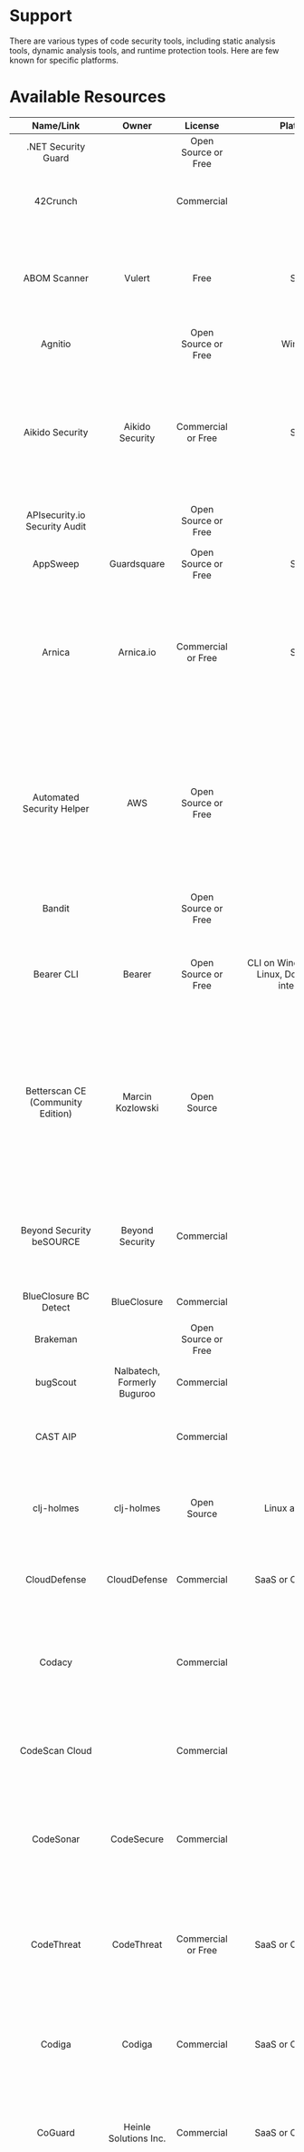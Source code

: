 # Support
There are various types of code security tools, including static analysis tools, dynamic analysis tools, and runtime protection tools. Here are few known for specific platforms.

# Available Resources

|                            Name/Link                           |            Owner            |       License       |                                           Platforms                                           |                                                                                                                                                                                                                                                                                                                           Note                                                                                                                                                                                                                                                                                                                          |
|:--------------------------------------------------------------:|:---------------------------:|:-------------------:|:---------------------------------------------------------------------------------------------:|:-------------------------------------------------------------------------------------------------------------------------------------------------------------------------------------------------------------------------------------------------------------------------------------------------------------------------------------------------------------------------------------------------------------------------------------------------------------------------------------------------------------------------------------------------------------------------------------------------------------------------------------------------------:|
| .NET Security Guard                                            |                             | Open Source or Free |                                                                                               | .NET, C\#, VB.net                                                                                                                                                                                                                                                                                                                                                                                                                                                                                                                                                                                                                                       |
| 42Crunch                                                       |                             | Commercial          |                                                                                               | REST API security platform that includes Security Audit (SAST), dynamic conformance scan, runtime                 protection, and monitoring.                                                                                                                                                                                                                                                                                                                                                                                                                                                                                                           |
| ABOM Scanner                                                   | Vulert                      | Free                | SaaS                                                                                          | ABOM is an online SCA ( software composition analysis ) tool that scans your application for open-source                 vulnerabilities using only a manifest file. Covering PHP, JavaScript, Rust, Python, and other top                 languages.                                                                                                                                                                                                                                                                                                                                                                                                   |
| Agnitio                                                        |                             | Open Source or Free | Windows                                                                                       | ASP, ASP.NET, C\#, Java, Javascript, Perl, PHP, Python, Ruby, VB.NET, XML                                                                                                                                                                                                                                                                                                                                                                                                                                                                                                                                                                               |
| Aikido Security                                                | Aikido Security             | Commercial or Free  | SaaS                                                                                          | Aikido Security is a developer-friendly software security platform. It scans your code, containers &                 cloud in 9 different ways, showing you which security issues and vulnerabilities are actually important                 to solve. We speed up triaging massively by cutting out the false-positives, and making things                 human-readable.                                                                                                                                                                                                                                                                             |
| APIsecurity.io Security Audit                                  |                             | Open Source or Free |                                                                                               | online tool for OpenAPI / Swagger file static security analysis                                                                                                                                                                                                                                                                                                                                                                                                                                                                                                                                                                                         |
| AppSweep                                                       | Guardsquare                 | Open Source or Free | SaaS                                                                                          | Mobile application security testing tool for compiled Android apps with support of CI/CD integration                                                                                                                                                                                                                                                                                                                                                                                                                                                                                                                                                    |
| Arnica                                                         | Arnica.io                   | Commercial or Free  | SaaS                                                                                          | Arnica is an end to end security solution that includes SAST, SCA, IaC, Licensing, Reputation, Hardcoded                 Secrets Mitigation, Permissions and more. Arnica's pipelineless approach empowers developers through                 automated mitigations and real time feedback.                                                                                                                                                                                                                                                                                                                                                             |
| Automated Security Helper                                      | AWS                         | Open Source or Free |                                                                                               | ASH is a one stop shop for security scanners, and does not require any installation. It will identify                 the different frameworks, and download the relevant, up to date tools. ASH is running on isolated Docker                 containers, keeping the user environment clean, with a single aggregated report. The following                 frameworks are supported: Git, Python, Javascript, Cloudformation, Terraform and Jupyter.                                                                                                                                                                                                 |
| Bandit                                                         |                             | Open Source or Free |                                                                                               | Bandit is a comprehensive source vulnerability scanner for Python                                                                                                                                                                                                                                                                                                                                                                                                                                                                                                                                                                                       |
| Bearer CLI                                                     | Bearer                      | Open Source or Free | CLI on Windows, MacOS, Linux, Docker, CI/CD integration                                       | Static Application Security Testing (SAST) to discover, filter and prioritize security and privacy risks                 using sensitive data flow analysis. Currently supports Java, Ruby, JavaScript and TypeScript.                                                                                                                                                                                                                                                                                                                                                                                                                                  |
| Betterscan CE (Community Edition)                              | Marcin Kozlowski            | Open Source         |                                                                                               | Code Scanning/SAST/Static Analysis/Linting using many tools/Scanners with One Report. Currently                 supports: PHP, Java, Scala, Python, Ruby, Javascript, GO, Secret Scanning, Dependency Confusion, Trojan                 Source, Open Source and Proprietary Checks (total ca. 1000 checks). Supports also Differential analysis.                 Goal is to have one report using many tools/scanners                                                                                                                                                                                                                                   |
| Beyond Security beSOURCE                                       | Beyond Security             | Commercial          |                                                                                               | Static application security testing (SAST) used to be divorced from Code quality reviews, resulting in                 limited impact and value. beSOURCE addresses the code security quality of applications and thus                 integrates SecOps into DevOps.                                                                                                                                                                                                                                                                                                                                                                                   |
| BlueClosure BC Detect                                          | BlueClosure                 | Commercial          |                                                                                               | Analyzes client-side JavaScript.                                                                                                                                                                                                                                                                                                                                                                                                                                                                                                                                                                                                                        |
| Brakeman                                                       |                             | Open Source or Free |                                                                                               | Brakeman is an open source vulnerability scanner specifically designed for Ruby on Rails applications                                                                                                                                                                                                                                                                                                                                                                                                                                                                                                                                                   |
| bugScout                                                       | Nalbatech, Formerly Buguroo | Commercial          |                                                                                               |                                                                                                                                                                                                                                                                                                                                                                                                                                                                                                                                                                                                                                                         |
| CAST AIP                                                       |                             | Commercial          |                                                                                               | Performs static and architectural analysis to identify numerous types of security issues. Supports over                 30 languages. [AIP's security specific coverage is                 here](https://www.castsoftware.com/solutions/application-security/cwe#SupportedSecurityStandards).                                                                                                                                                                                                                                                                                                                                                           |
| clj-holmes                                                     | clj-holmes                  | Open Source         | Linux and MacOs                                                                               | A CLI SAST (Static application security testing) tool which was built with the intent of finding                 vulnerable Clojure code via rules that use a simple pattern language.                                                                                                                                                                                                                                                                                                                                                                                                                                                                  |
| CloudDefense                                                   | CloudDefense                | Commercial          | SaaS or On-Premises                                                                           | CloudDefense provides holistic threat intelligence across all attack surfaces - Containers, Kubernetes,                 Code, Open Source Libraries, APIs and more...                                                                                                                                                                                                                                                                                                                                                                                                                                                                                   |
| Codacy                                                         |                             | Commercial          |                                                                                               | Offers security patterns for languages such as Python, Ruby, Scala, Java, JavaScript and more.                 Integrates with tools such as Brakeman, Bandit, FindBugs, and others. (free for open source projects)                                                                                                                                                                                                                                                                                                                                                                                                                                    |
| CodeScan Cloud                                                 |                             | Commercial          |                                                                                               | A Salesforce focused, SaaS code quality tool leveraging SonarQube's OWASP security hotspots to give                 security visibility on Apex, Visualforce, and Lightning proprietary languages.                                                                                                                                                                                                                                                                                                                                                                                                                                                      |
| CodeSonar                                                      | CodeSecure                  | Commercial          |                                                                                               | CodeSonar is a static code analysis solution that helps you find and understand quality and security                 defects in your source code or binaries. It supports C/C++, Java, C#, Kotlin, Python, Go, Rust,                 JavaScript, and TypScript.                                                                                                                                                                                                                                                                                                                                                                                         |
| CodeThreat                                                     | CodeThreat                  | Commercial or Free  | SaaS or On-Premises                                                                           | Developer-friendly SAST and SCA solutions, Integration with CI/CD pipelines complements a robust                 DevSecOps strategy, and AI-powered features provide actionable insights with code fix suggestions and                 potential attack scenarios, helping developers remediate identified issues promptly.                                                                                                                                                                                                                                                                                                                             |
| Codiga                                                         | Codiga                      | Commercial          | SaaS or On-Premises                                                                           | Codiga scans your code and find security, safety, design, performance and maintainability issues in your                 code at each push or pull request. It integrates with GitHub, GitLab and Bitbucket.                                                                                                                                                                                                                                                                                                                                                                                                                                            |
| CoGuard                                                        | Heinle Solutions Inc.       | Commercial          | SaaS or On-Premises                                                                           | A SAST tool for infrastructure configuration analysis. Support for common web servers, databases,                 streaming services, authentication services, container orchestration and Infrastructure-as-Code tools.                                                                                                                                                                                                                                                                                                                                                                                                                                |
| Contrast                     Assess                            |                             | Commercial          |                                                                                               | Contrast performs code security without actually doing static analysis. Contrast does Interactive                 Application Security Testing (IAST), correlating runtime code & data analysis. It provides code                 level results without actually relying on static analysis.                                                                                                                                                                                                                                                                                                                                                            |
| Coverity                     Static Analysis                   | Synopsys                    | Commercial          |                                                                                               | Apex, C/C++, C#, CUDA, Java#, JavaScript, PHP, Python, .NET Core, ASP.NET, Objective-C, Go, JSP, Ruby,                 Swift, Fortran, Scala, VB.NET, iOS, Android, TypeScript, Kotlin                                                                                                                                                                                                                                                                                                                                                                                                                                                                  |
| CxSAST                                                         | Checkmarx                   | Commercial          | Saas, or on-premises. Windows and Linux with CI/CD and IDE plugin integration                 | Run full or incremental source code security scans. Supported languages include Javascript, Java, Apex,                 PHP, Python, Swift, Scala, Perl, Groovy, Ruby, C++, C#.NET, PL/SQL, VB.NET, ASP.NET, HTML 5, Windows                 Mobile, Go, and Kotlin.                                                                                                                                                                                                                                                                                                                                                                                    |
| Cycode \| Complete ASPM                                        |                             | Commercial          | SaaS, On-Premises, IDE Plugin                                                                 | Cycode is a complete ASPM that also has its own native scanners tools from code to cloud, including                 native SAST and native SCA scanners.                                                                                                                                                                                                                                                                                                                                                                                                                                                                                                |
| Dawnscanner                                                    |                             | Open Source or Free |                                                                                               | Dawnscanner is an open source security source code analyzer for Ruby, supporting major MVC frameworks                 like Ruby on Rails, Padrino, and Sinatra. It also works on non-web applications written in Ruby.                                                                                                                                                                                                                                                                                                                                                                                                                                  |
| DeepSource                                                     | DeepSource Corp.            | Commercial          | SaaS or On-Premises                                                                           | DeepSource helps companies ship clean and secure code with powerful static analysis, OWASP Top 10                 compliance, and Autofix. Supports all major programming languages.                                                                                                                                                                                                                                                                                                                                                                                                                                                                    |
| DerScanner                                                     | DerScanner Ltd.             | Commercial          |                                                                                               | Capable of identifying vulnerabilities and backdoors (undocumented features) in over 30 programming                 languages by analyzing source code or executables, without requiring debug info.                                                                                                                                                                                                                                                                                                                                                                                                                                                    |
| Enlightn                                                       | Enlightn Software           | Open Source         |                                                                                               | Enlightn is a vulnerability scanner specifically designed for Laravel PHP applications that combines                 SAST, DAST, IAST and configuration analysis techniques to detect vulnerabilities.                                                                                                                                                                                                                                                                                                                                                                                                                                                  |
| Find Security Bugs                                             |                             | Open Source or Free |                                                                                               | Java, Scala, Groovy                                                                                                                                                                                                                                                                                                                                                                                                                                                                                                                                                                                                                                     |
| FindBugs                                                       |                             | Open Source or Free |                                                                                               | Find bugs (including a few security flaws) in Java programs [Legacy - NOT Maintained - Use SpotBugs (see                 other entry) instead]                                                                                                                                                                                                                                                                                                                                                                                                                                                                                                          |
| FindSecBugs                                                    |                             | Open Source or Free |                                                                                               | A security specific plugin for SpotBugs that significantly improves SpotBugs's ability to find security                 vulnerabilities in Java programs. Works with the old FindBugs too.                                                                                                                                                                                                                                                                                                                                                                                                                                                              |
| Flawfinder                                                     |                             | Open Source or Free |                                                                                               | Scans C and C++.                                                                                                                                                                                                                                                                                                                                                                                                                                                                                                                                                                                                                                        |
| Fluid Attack's Scanner                                         | Fluid Attacks               | Open Source         |                                                                                               | SAST, DAST and SCA vulnerability detection tool with perfect OWASP Benchmark score.                                                                                                                                                                                                                                                                                                                                                                                                                                                                                                                                                                     |
| Fortify                                                        | Micro Focus                 | Commercial          | Windows, Linux, and MacOSX                                                                    | Free trial scan available. Supported languages include: ABAP/BSP, ActionScript/MXML (Flex), APEX,                 ASP.NET, VB.NET, C\# (.NET), C/C++, Classic ASP (w/VBScript), COBOL, ColdFusion CFML, Go, HTML, Java                 (including Android), JavaScript/AJAX, JSP, Kotlin, Objective-C, PHP, PL/SQL, Python, Typescript, T-SQL,                 Ruby, Scala, Swift, Visual Basic (VB.NET), Visual Basic 6, VBScript, XML                                                                                                                                                                                                                 |
| GitGuardian — Automated Secrets Detection                      |                             | Commercial          | SaaS or On-Premises                                                                           | Secure your software development with automated secrets detection & remediation for private or                 public source code.                                                                                                                                                                                                                                                                                                                                                                                                                                                                                                                      |
| GitHub Advanced Security                                       | GitHub                      | Open Source or Free | SaaS or On-Premises                                                                           | GitHub Advanced Security uses CodeQL for Static Code Analysis, and GitHub Secret Scanning for                 identifying tokens. GitHub code scanning can import SARIF from any other SAST tool                                                                                                                                                                                                                                                                                                                                                                                                                                                        |
| GitLab                                                         | GitLab                      | Commercial          | SaaS, Linux, Windows                                                                          |                                                                                                                                                                                                                                                                                                                                                                                                                                                                                                                                                                                                                                                         |
| GolangCI-Lint                                                  |                             | Open Source or Free |                                                                                               | A Go Linters aggregator - One of the Linters is [gosec (Go                 Security)](https://github.com/securego/gosec), which is off by default but can easily be enabled.                                                                                                                                                                                                                                                                                                                                                                                                                                                                            |
| Google                     CodeSearchDiggity                   |                             | Open Source or Free |                                                                                               | Uses Google Code Search to identify vulnerabilities in open source code projects hosted by Google Code,                 MS CodePlex, SourceForge, Github, and more. The tool comes with over 130 default searches that identify                 SQL injection, cross-site scripting (XSS), insecure remote and local file includes, hard-coded                 passwords, and much more. *Essentially, Google CodeSearchDiggity provides a source code security                 analysis of nearly every single open source code project in existence – simultaneously.*                                                                                |
| Graudit                                                        |                             | Open Source or Free | Linux                                                                                         | Scans multiple languages for various security flaws. Basically security enhanced code Grep.                                                                                                                                                                                                                                                                                                                                                                                                                                                                                                                                                             |
| HCL AppScan CodeSweep - GitHub Action                          | HCL Software                | Open Source or Free |                                                                                               | Scan the new code on a push/pull request using a GitHub action. Findings are highlighted in the `Files                 Changed` view and details about the issue and mitigation steps can be found in the `Actions` page.                 Unrestricted usage allowed with a free trial account. The tool currently supports Python, Ruby, JS (Vue,                 React, Node, Angular, JQuery, etc), PHP, Perl, COBOL, APEX & a few more.                                                                                                                                                                                                             |
| HCL AppScan CodeSweep - IDE                                    | HCL Software                | Open Source or Free |                                                                                               | This is the first Community edition version of AppScan. It is delivered as a VS Code                 [https://hclsw.co/codesweep] and JetBrains [https://hclsw.co/codesweep-jetbrains] (IntelliJ IDEA, CLion,                 GoLand, PhpStorm, PyCharm , Rider, RubyMine, WebStorm) plugin and scans files upon saving them. The                 results show the location of a finding, type and remediation advice. The tool currently supports Java,                 .Net, Go, Python, Ruby, JS (Node, Angular, JQuery, etc) , PHP, Perl, COBOL, APEX & a few more.                 Auto-fix for some of the issues is available with a free trial. |
| HCL AppScan on Cloud                                           | HCL Software                | Open Source or Free |                                                                                               | Apex, ASP, C, C++, COBOL, ColdFusion, Go, Java, JavaScript(Client-side JavaScript, Kotlin, NodeJS, and                 AngularJS), .NET (C#, ASP.NET, VB.NET), .NET Core, Perl, PHP, PL/SQL, Python, Ruby, T-SQL, Swift, Visual                 Basic 6                                                                                                                                                                                                                                                                                                                                                                                                 |
| HCL AppScan Source                                             | HCL Software                | Commercial          |                                                                                               | Android, Apex, ASP, C, C++, COBOL, ColdFusion, Go, Java, JavaScript(Client-side JavaScript, NodeJS, and                 AngularJS), .NET (C#, ASP.NET, VB.NET), .NET Core, Perl, PHP, PL/SQL, Python, Ruby, T-SQL, Visual Basic                 6                                                                                                                                                                                                                                                                                                                                                                                                       |
| Hdiv Detection                                                 | Hdiv Security               | Commercial          |                                                                                               | Hdiv performs code security without actually doing static analysis. Hdiv does Interactive Application                 Security Testing (IAST), correlating runtime code & data analysis. It provides code-level results                 without actually relying on static analysis.                                                                                                                                                                                                                                                                                                                                                                    |
| Horusec                                                        |                             | Open Source or Free |                                                                                               | C#, Java, Kotlin, Python, Ruby, Golang, Terraform, Javascript, Typescript, Kubernetes, PHP, C, HTML,                 JSON, Dart, Elixir, Shell, Nginx, Swift                                                                                                                                                                                                                                                                                                                                                                                                                                                                                            |
| HuskyCI                                                        |                             | Open Source or Free |                                                                                               | HuskyCI is an open-source tool that orchestrates security tests inside CI pipelines of multiple projects                 and centralizes all results into a database for further analysis and metrics. HuskyCI can perform static                 security analysis in Python (Bandit and Safety), Ruby (Brakeman), JavaScript (Npm Audit and Yarn Audit),                 Golang (Gosec), and Java(SpotBugs plus Find Sec Bugs)                                                                                                                                                                                                                        |
| Insider CLI                                                    | InsiderSec                  | Open Source or Free |                                                                                               | A open source Static Application Security Testing tool (SAST) written in GoLang for Java Maven and                 Android), Kotlin (Android), Swift (iOS), .NET Full Framework, C#, and Javascript (Node.js).                                                                                                                                                                                                                                                                                                                                                                                                                                          |
| Kiuwan                                                         | a division of Idera, Inc.   | Commercial          |                                                                                               | provides an application security testing and analytics platform – including SAST and SCA solutions –                 that reduces risk and improves change management and DevOps processes                                                                                                                                                                                                                                                                                                                                                                                                                                                              |
| Klocwork                                                       | Perforce                    | Commercial          |                                                                                               | Static Code Analysis for C, C++, C#, Java, JavaScript, Python, Kotlin                                                                                                                                                                                                                                                                                                                                                                                                                                                                                                                                                                                   |
| Kroogal                                                        |                             | Commercial          |                                                                                               | C, C++                                                                                                                                                                                                                                                                                                                                                                                                                                                                                                                                                                                                                                                  |
| L3X                                                            | VulnPlanet                  | Open Source or Free | GitHub                                                                                        | L3X detects vulnerabilities in Rust and Solidity code based on patterns and AI code analysis. Various                 LLMs act as validators for vulnerabilities detected by patterns and validate each others' results in AI                 code analysis. Vulnerabilities are confirmed when they receive confirmation from a majority of                 validators.                                                                                                                                                                                                                                                                                |
| Lucent Sky AVM                                                 | Lucent Sky                  | Commercial          | SaaS or On-Premises                                                                           | Automatically finds and fixes application vulnerabilities in source code. Supports .NET, ASP, Android, C                 and C++, ECMAScript, Go, iOS, Java, PHP, Pytohn, Ruby, and Visual Basic applications.                                                                                                                                                                                                                                                                                                                                                                                                                                          |
| LunaTrace by LunaSec                                           | LunaSec                     | Open Source or Free | SaaS or On-Premises                                                                           | Software Composition Analysis (SCA) tool to generate SBOMs, identify vulnerabilities in dependencies,                 and generate patches. Leverages Static Analysis to reduce false positives by filtering non-exploitable                 CVEs.                                                                                                                                                                                                                                                                                                                                                                                                      |
| Mend SAST                                                      | Mend                        | Commercial          |                                                                                               | Static security analysis for 27+ languages.                                                                                                                                                                                                                                                                                                                                                                                                                                                                                                                                                                                                             |
| Microsoft                     FxCop                            |                             | Open Source or Free |                                                                                               | .NET                                                                                                                                                                                                                                                                                                                                                                                                                                                                                                                                                                                                                                                    |
| Microsoft                     PREFast                          |                             | Open Source or Free |                                                                                               | C, C++                                                                                                                                                                                                                                                                                                                                                                                                                                                                                                                                                                                                                                                  |
| MobSF                                                          |                             | Open Source or Free |                                                                                               | Mobile Security Framework (MobSF) is an automated, all-in-one mobile application (Android/iOS/Windows)                 pen-testing, malware analysis and security assessment framework capable of performing static and dynamic                 analysis.                                                                                                                                                                                                                                                                                                                                                                                               |
| MobSF                                                          |                             | Open Source or Free | Windows, Unix                                                                                 | Android Java, Objective C, Swift                                                                                                                                                                                                                                                                                                                                                                                                                                                                                                                                                                                                                        |
| NaiveSystems Analyze                                           | Naive Systems Ltd.          | Open Source or Free | Windows, MacOS and Linux                                                                      | NaiveSystems Analyze ensures compliance with functional safety and coding standards including MISRA,                 AUTOSAR, and Google C++ Style Guide. Supports C, C++, Java, and more languages.                                                                                                                                                                                                                                                                                                                                                                                                                                                    |
| NextGen Static Analysis                                        | ShiftLeft                   | Commercial          | SaaS                                                                                          | Free version available. Currently supports Java, JavaScript, C\#, TypeScript, Python, and Terraform.                 Create your free account at https://shiftleft.io/register.                                                                                                                                                                                                                                                                                                                                                                                                                                                                         |
| nodejsscan                                                     |                             | Open Source or Free | Unix                                                                                          | Node.js                                                                                                                                                                                                                                                                                                                                                                                                                                                                                                                                                                                                                                                 |
| Nucleaus Core                                                  | Nucleaus                    | Commercial          | SaaS                                                                                          | Scans Git repos daily and provides a web-based dashboard to track code and dependency vulnerabilities.                 Handles team-based access patterns, vulnerability exception lifecycle, and is built on API first                 principles.                                                                                                                                                                                                                                                                                                                                                                                                     |
| Offensive360                                                   |                             | Commercial          |                                                                                               | SAST technology that attacks the source code from all corners it has all in one. Malware, SCA, License,                 and deep source code analysis.                                                                                                                                                                                                                                                                                                                                                                                                                                                                                                  |
| Oversecured                                                    | Oversecured Inc             | Commercial          | iOS, Android                                                                                  | Enterprise vulnerability scanner for Android and iOS apps. It offers app owners and developers the                 ability to secure each new version of a mobile app by integrating Oversecured into the development                 process.                                                                                                                                                                                                                                                                                                                                                                                                          |
| OWASP ASST (Automated Software Security Toolkit)               | Tarik Seyceri & OWASP       | Open Source or Free | Ubuntu, MacOSX and Windows                                                                    | An Open Source, Source Code Scanning Tool, developed with JavaScript (Node.js framework), Scans for PHP                 & MySQL Security Vulnerabilities According to OWASP Top 10 and Some other OWASP's famous                 vulnerabilities, and it teaches developers of how to secure their codes after scan.                                                                                                                                                                                                                                                                                                                                    |
| OWASP Code Crawler                                             | OWASP                       | Open Source         |                                                                                               | .NET, Java                                                                                                                                                                                                                                                                                                                                                                                                                                                                                                                                                                                                                                              |
| OWASP LAPSE Project                                            | OWASP                       | Open Source         |                                                                                               | Java                                                                                                                                                                                                                                                                                                                                                                                                                                                                                                                                                                                                                                                    |
| OWASP Orizon Project                                           | OWASP                       | Open Source         |                                                                                               | Java                                                                                                                                                                                                                                                                                                                                                                                                                                                                                                                                                                                                                                                    |
| OWASP WAP (Web                     Application Protection)     | OWASP                       | Open Source         |                                                                                               | PHP                                                                                                                                                                                                                                                                                                                                                                                                                                                                                                                                                                                                                                                     |
| ParaSoft                                                       |                             | Open Source or Free |                                                                                               | C, C++, Java, .NET                                                                                                                                                                                                                                                                                                                                                                                                                                                                                                                                                                                                                                      |
| Parasoft Test                                                  | Parasoft                    | Commercial          |                                                                                               | Test tools for C/C++, .NET, Java                                                                                                                                                                                                                                                                                                                                                                                                                                                                                                                                                                                                                        |
| phpcs-security-audit                                           |                             | Open Source or Free |                                                                                               | A set of PHP_CodeSniffer rules to finds flaws or weaknesses related to security in PHP and its popular                 CMS or frameworks. It currently has core PHP rules as well as Drupal 7 specific rules.                                                                                                                                                                                                                                                                                                                                                                                                                                           |
| PITSS.CON                                                      | PITTS                       | Commercial          |                                                                                               | Scans Oracle Forms and Reports Applications                                                                                                                                                                                                                                                                                                                                                                                                                                                                                                                                                                                                             |
| Pixeebot                                                       | Pixee                       | Commercial or Free  | GitHub                                                                                        | Pixeebot finds security and code quality issues in your code and creates merge-ready pull requests with                 recommended fixes.                                                                                                                                                                                                                                                                                                                                                                                                                                                                                                              |
| PMD                                                            |                             | Open Source or Free |                                                                                               | PMD scans Java source code and looks for potential code problems (this is a code quality tool that does                 not focus on security issues).                                                                                                                                                                                                                                                                                                                                                                                                                                                                                                  |
| Polyspace Static Analysis Tools                                |                             | Commercial          |                                                                                               | C, C++, Ada                                                                                                                                                                                                                                                                                                                                                                                                                                                                                                                                                                                                                                             |
| PreFast                                                        | Microsoft                   | Open Source or Free |                                                                                               | PREfast is a static analysis tool that identifies defects in C/C++ programs. Last update 2006.                                                                                                                                                                                                                                                                                                                                                                                                                                                                                                                                                          |
| Progpilot                                                      |                             | Open Source or Free |                                                                                               | Progpilot is a static analyzer tool for PHP that detects security vulnerabilities such as XSS and SQL                 Injection.                                                                                                                                                                                                                                                                                                                                                                                                                                                                                                                        |
| Psalm                                                          | Vimeo, Inc.                 | Open Source         |                                                                                               | Static code analysis for PHP projects, written in PHP.                                                                                                                                                                                                                                                                                                                                                                                                                                                                                                                                                                                                  |
| PT Application Inspector                                       | Positive Technologies       | Commercial          |                                                                                               | Combines SAST, DAST, IAST, SCA, configuration analysis and other technologies for high accuracy. Can                 generate special test queries (exploits) to verify detected vulnerabilities during SAST analysis.                 Supports Java, C\#, PHP, JavaScript, Objective C, VB.Net, PL/SQL, T-SQL, and others.                                                                                                                                                                                                                                                                                                                             |
| Puma Scan                                                      | Puma Security               | Commercial          |                                                                                               | A .NET C\# static source code analyzer that runs as a Visual Studio IDE extension, Azure DevOps                 extension, and Command Line (CLI) executable.                                                                                                                                                                                                                                                                                                                                                                                                                                                                                           |
| Puma Scan Professional                                         |                             | Open Source or Free |                                                                                               | .NET, C\#                                                                                                                                                                                                                                                                                                                                                                                                                                                                                                                                                                                                                                               |
| PVS-Studio                                                     |                             | Open Source or Free |                                                                                               | C, C++, C\#                                                                                                                                                                                                                                                                                                                                                                                                                                                                                                                                                                                                                                             |
| PVS-Studio Analyzer                                            | PVS-Studio                  | Commercial          |                                                                                               | Static code security analysis for C, C++, C#, and Java. A commercial B2B solution, but provides several                 free [licensing options](https://www.viva64.com/en/b/0614/).                                                                                                                                                                                                                                                                                                                                                                                                                                                                    |
| Pyre                                                           |                             | Open Source or Free |                                                                                               | A performant type-checker for Python 3, that also has [limited security/data flow                 analysis](https://pyre-check.org/docs/pysa-basics.html) capabilities.                                                                                                                                                                                                                                                                                                                                                                                                                                                                                 |
| reshift                                                        |                             | Commercial          |                                                                                               | A CI/CD static code security analysis tool for Java that uses machine learning to give a prediction on                 false positives.                                                                                                                                                                                                                                                                                                                                                                                                                                                                                                                 |
| SecureAssist                                                   | Synopsys                    | Commercial          |                                                                                               | Scans code for insecure coding and configurations automatically as an IDE plugin for Eclipse, IntelliJ,                 and Visual Studio, etc. Supports Java, .NET, PHP, and JavaScript.                                                                                                                                                                                                                                                                                                                                                                                                                                                               |
| Security Code Scan                                             |                             | Open Source or Free |                                                                                               | Static code analyzer for .NET. It will find SQL injections, LDAP injections, XXE, cryptography weakness,                 XSS and more.                                                                                                                                                                                                                                                                                                                                                                                                                                                                                                                  |
| Seeker                                                         | Synopsys                    | Commercial          |                                                                                               | Seeker performs code security without actually doing static analysis. Seeker does Interactive                 Application Security Testing (IAST), correlating runtime code & data analysis with simulated                 attacks. It provides code level results without actually relying on static analysis.                                                                                                                                                                                                                                                                                                                                         |
| Semgrep                                                        |                             | Open Source or Free |                                                                                               | Semgrep is a fast, open-source, static analysis engine for finding bugs, detecting vulnerabilities in                 third-party dependencies, and enforcing code standards. Semgrep analyzes code locally on your computer                 or in your build environment: code is never uploaded.                                                                                                                                                                                                                                                                                                                                                      |
| Semgrep Supply Chain                                           |                             | Commercial          |                                                                                               | Semgrep Supply Chain’s reachability analysis lets you quickly find and remediate the 2% of dependency                 vulnerabilities that are actually reachable.                                                                                                                                                                                                                                                                                                                                                                                                                                                                                      |
| Sentinel Source                                                | Whitehat                    | Commercial          |                                                                                               | Static security analysis for 10+ languages.                                                                                                                                                                                                                                                                                                                                                                                                                                                                                                                                                                                                             |
| ShiftLeft Scan                                                 |                             | Open Source or Free |                                                                                               | A free open-source DevSecOps platform for detecting security issues in source ode and dependencies. It                 supports a broad range of languages and CI/CD pipelines by bundling various open source scanners into                 the pipeline.                                                                                                                                                                                                                                                                                                                                                                                              |
| Snyk Cloud                                                     | Snyk Limited                | Commercial or Free  | SaaS, IDE Plugin                                                                              | Detects cloud security issues as soon as developers start designing configurations, providing expert                 guidance to cloud, platform, and security teams in the tools and workflows they use every day.                                                                                                                                                                                                                                                                                                                                                                                                                                     |
| Snyk Code                                                      | Snyk Limited                | Commercial or Free  | SaaS, IDE Plugin                                                                              | AI-powered code checker that analyzes your code for security issues, providing actionable advice                 directly from your IDE to help you fix vulnerabilities quickly                                                                                                                                                                                                                                                                                                                                                                                                                                                                         |
| Snyk Container                                                 | Snyk Limited                | Commercial or Free  | SaaS, IDE Plugin                                                                              | Container and Kubernetes security that helps developers and DevOps find and fix vulnerabilities                 throughout the SDLC.                                                                                                                                                                                                                                                                                                                                                                                                                                                                                                                    |
| Snyk IaC                                                       | Snyk Limited                | Commercial or Free  | SaaS, IDE Plugin                                                                              | Reduce risk by automating Infrastructure as Code (IaC) security and compliance in development workflows                 pre-deployment and detecting drifted and missing resources post-deployment.                                                                                                                                                                                                                                                                                                                                                                                                                                                     |
| Snyk Open Source                                               | Snyk Limited                | Commercial or Free  | SaaS, IDE Plugin                                                                              | Software composition analysis (SCA) solution helping developers find, prioritize, and fix security                 vulnerabilities and license issues in open source dependencies.                                                                                                                                                                                                                                                                                                                                                                                                                                                                      |
| SonarCloud                                                     |                             | Open Source or Free |                                                                                               | ABAP, C, C++, Objective-C, COBOL, C\#, CSS, Flex, Go, HTML, Java, Javascript, Kotlin, PHP, PL/I, PL/SQL,                 Python, RPG, Ruby, Swift, T-SQL, TypeScript, VB6, VB, XML                                                                                                                                                                                                                                                                                                                                                                                                                                                                      |
| SonarQube                                                      |                             | Open Source or Free |                                                                                               | Scans source code for 15 languages for Bugs, Vulnerabilities, and Code Smells. SonarQube IDE plugins for                 Eclipse, Visual Studio, and IntelliJ provided by [SonarLint](https://www.sonarlint.org/).                                                                                                                                                                                                                                                                                                                                                                                                                                      |
| Spectral                                                       | SpectralOps                 | Open Source or Free | Multi-platform & Multi-architecture. Linux/Windows/MacOSx/*nix. Programming-language agnostic | Discover, classify, and protect your codebases, logs, and other assets. Monitor and detect API keys,                 tokens, credentials, high-risk security misconfiguration and more.                                                                                                                                                                                                                                                                                                                                                                                                                                                                 |
| Splint                                                         |                             | Open Source or Free |                                                                                               | C                                                                                                                                                                                                                                                                                                                                                                                                                                                                                                                                                                                                                                                       |
| SpotBugs                                                       |                             | Open Source or Free |                                                                                               | Java. This is the active fork replacement for FindBugs, which is not maintained anymore. Very little                 security. FindSecBugs plugin provides security rules.                                                                                                                                                                                                                                                                                                                                                                                                                                                                              |
| Static application security testing Online                     | PENTESTON                   | Commercial or Free  | SaaS                                                                                          | Examine the Android Source code to identify any security issues or vulnerabilities.                                                                                                                                                                                                                                                                                                                                                                                                                                                                                                                                                                     |
| Static Reviewer                                                | Security Reviewer           | Commercial          | Windows and Linux; on-Premises and in Cloud; Desktop, CLI and CI/CD & IDE plugin integration  | Static Reviewer executes code checks according to the most relevant Secure Coding Standards for 40+                 programming languages, using 1000+ built-in validation rules.                                                                                                                                                                                                                                                                                                                                                                                                                                                                       |
| Understand                                                     | SciTools                    | Commercial          | Windows, MacOSX, Linux                                                                        | IDE that provides static code analysis using graphs, documentation, and metrics. Scans code to check for                 vulnerabilities and ensures compliance with standards like MISRA and AUTOSAR. Works with 20 languages                 including C, C++, C#, JavaScript, Python, and Java.                                                                                                                                                                                                                                                                                                                                                      |
| Veracode                                                       |                             | Open Source or Free |                                                                                               | Android, ASP.NET, C\#, C, C++, Classic ASP, COBOL, ColdFusion/Java, Go, Groovy, iOS, Java, JavaScript,                 Perl, PhoneGap/Cordova, PHP, Python, React Native, RPG, Ruby on Rails, Scala, Titanium, TypeScript,                 VB.NET, Visual Basic 6, Xamarin                                                                                                                                                                                                                                                                                                                                                                              |
| Veracode Static Analysis                                       | Veracode                    | Commercial          |                                                                                               |                                                                                                                                                                                                                                                                                                                                                                                                                                                                                                                                                                                                                                                         |
| VisualCodeGrepper (VCG)                                        |                             | Open Source or Free |                                                                                               | Scans C/C++, C\#, VB, PHP, Java, PL/SQL, and COBOL for security issues and for comments which may                 indicate defective code. The config files can be used to carry out additional checks for banned                 functions or functions which commonly cause security issues.                                                                                                                                                                                                                                                                                                                                                          |
| VS Code OpenAPI                     (Swagger) Editor extension |                             | Open Source or Free |                                                                                               | Plugin to Microsoft Visual Studio Code that enables rich editing capabilities for REST API contracts and                 also includes linting and Security Audit (static security analysis).                                                                                                                                                                                                                                                                                                                                                                                                                                                           |
| Vulert                                                         | Vulert                      | Commercial or Free  | SaaS                                                                                          | An SCA solution that seamlessly monitors applications for open-source vulnerabilities without code                 access or installations, delivering real-time alerts.                                                                                                                                                                                                                                                                                                                                                                                                                                                                                |
